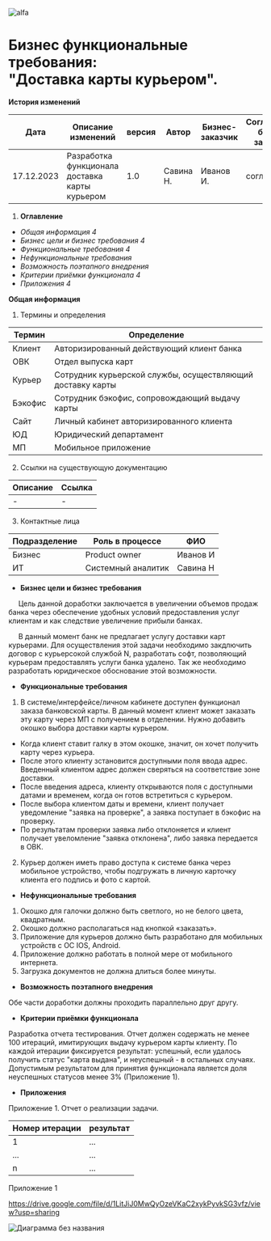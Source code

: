 ![alfa](https://github.com/Nataella/Grace/assets/151657470/14336400-42c9-4cf9-b231-7570decb876d)



#  Бизнес функциональные требования:  <br>  "Доставка карты курьером". #

**История изменений**


|Дата|Описание изменений|версия|Автор|Бизнес-заказчик|Согласование бизнес-заказчика|
|----|-------------------|--------|-----------|------------------|-----------------------------------|
|17.12.2023|Разработка функционала доставка карты курьером|1.0|Савина Н.|Иванов И.|согласовано

1. **Оглавление**
 
*	*Общая информация	4*  
*	*Бизнес цели и бизнес требования	4*  
*  	*Функциональные требования	4*  
*	*Нефункциональные требования*  
*	*Возможность поэтапного внедрения*  
*	*Критерии приёмки функционала	4*  
*	*Приложения	4*  

**Общая информация**
1. Термины и определения
  
|Термин|Определение|
|----|-------------------------------------------------------------------------------------------|
|Клиент|Авторизированный действующий клиент банка|
|ОВК|Отдел выпуска карт|
|Курьер|Сотрудник курьерской службы, осуществляющий доставку карты|
|Бэкофис|Сотрудник бэкофис, сопровождающий выдачу карты|
|Сайт|Личный кабинет авторизированного клиента|
|ЮД|Юридический департамент|
|МП|Мобильное приложение|

2. Ссылки на существующую документацию

|Описание|Ссылка|
|----|-------------------------------------------------------------------------------------------|
|  - |  -  |

3. Контактные лица

|Подразделение|Роль в процессе |ФИО|
|----|-------------------|-------------------|
|Бизнес|Product owner|Иванов И|
|ИТ|Системный аналитик|Савина Н|

* **Бизнес цели и бизнес требования**

&nbsp;&nbsp;&nbsp;&nbsp; Цель данной доработки заключается в увеличении объемов продаж банка через обеспечение удобных условий предоставления услуг клиентам и как следствие увеличение прибыли банках. 

&nbsp;&nbsp;&nbsp;&nbsp; В данный момент банк не предлагает услугу доставки карт курьерами. Для осуществления этой задачи необходимо закдлючить договор с курьерсокой службой N, разработать софт, позволяющий курьерам предоставлять услуги банка удалено. Так же необходимо разработать юридическое обоснование этой возможности.

* **Функциональные требования**

1.	В системе/интерфейсе/личном кабинете доступен функционал заказа банковской карты. В данный момент клиент может заказать эту карту через МП с получением в отделении. Нужно добавить окошко выбора доставки карты курьером.
- Когда клиент ставит галку в этом окошке, значит, он хочет получить карту через курьера.
- После этого клиенту зстановится доступными поля ввода адрес. Введенный клиентом адрес должен сверяться на соответствие зоне доставки.
- После введения адреса, клиенту открываются поля с доступными датами и временем, когда он готов встретиться с курьером.
- После выбора клиентом даты и времени, клиент получает уведомление "заявка на проверке", а заявка поступает в бэкофис на проверку.
- По результатам проверки заявка либо отклоняется и клиент получает увеломление "заявка отклонена", либо заявка передается в ОВК.

2.	Курьер должен иметь право доступа к системе банка через мобильное устройство, чтобы подгружать в личную карточку клиента его подпись и фото с картой.

*	**Нефункциональные требования**

1. Окошко для галочки должно быть светлого, но не белого цвета, квадратным.
2. Окошко должно располагаться над кнопкой «заказать».
3. Приложение для курьеров должно быть разработано для мобильных устройств с ОС IOS, Android. 
4. Приложение должно работать в полной мере от мобильного интернета. 
5. Загрузка документов не должна длиться более минуты.

*	**Возможность поэтапного внедрения**

  Обе части доработки должны проходить параллельно друг другу. 

*	**Критерии приёмки функционала**

Разработка отчета тестирования. Отчет должен содержать не менее 100 итераций, имитирующих выдачу курьером карты клиенту. По каждой итерации фиксируется результат: успешный, если удалось получить статус "карта выдана", и неуспешный - в остальных случаях. Допустимым результатом для принятия функционала является доля неуспешных статусов менее 3% (Приложение 1). 


*	**Приложения**
	
Приложение 1. Отчет о реализации задачи.

|Номер итерации|результат|
|----|-------------------------------------------------------------------------------------------|
|  1 |  ...  |
|  ... |  ...  |
|  n |  ...  |

Приложение 1 

<https://drive.google.com/file/d/1LitJiJ0MwQyOzeVKaC2xykPyvkSG3vfz/view?usp=sharing>

![Диаграмма без названия](https://github.com/Nataella/Grace/assets/151657470/a7bee480-4944-4d7d-a971-a854de916b29)



